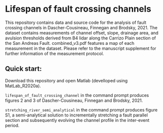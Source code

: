 # Lifespan of fault crossing channels

This repository contains data and source code for the analysis of fault crossing channels in Dascher-Cousineau, Finnegan and Brodsky, 2021. The dataset contains measurements of channel offset, slope, drainage area, and avulsion thresholds derived from B4 lidar along the Carrizo Plain section of the San Andreas Fault. combined_v3.pdf features a map of each measurement in the dataset. Please refer to the manuscript supplement for further information of the measurement protocol.

## Quick start:

Download this repository and open Matlab (develloped using MatLab_R2020a).

`lifespan_of_fault_crossing_channel` in the command prompt produces figures 2 and 3 of Dascher-Cousineau, Finnegan and Brodsky, 2021.

`stretching_river_semi_analytical` in the command prompt produces figure S1, a semi-analytical solution to incrementally stretching a fault parallel section and subsequently evolving the channel profile in the inter-event period.








